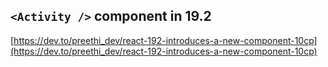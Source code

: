 ## `<Activity />` component in 19.2
[https://dev.to/preethi_dev/react-192-introduces-a-new-component-10cp](https://dev.to/preethi_dev/react-192-introduces-a-new-component-10cp)